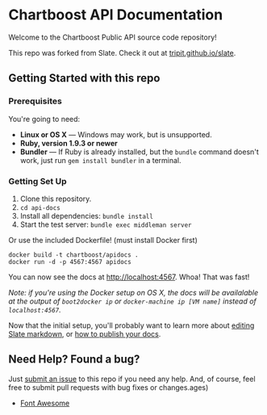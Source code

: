 Chartboost API Documentation
========
Welcome to the Chartboost Public API source code repository!

This repo was forked from Slate. Check it out at [tripit.github.io/slate](http://tripit.github.io/slate).

Getting Started with this repo
------------------------------

### Prerequisites

You're going to need:

 - **Linux or OS X** — Windows may work, but is unsupported.
 - **Ruby, version 1.9.3 or newer**
 - **Bundler** — If Ruby is already installed, but the `bundle` command doesn't work, just run `gem install bundler` in a terminal.

### Getting Set Up

 1. Clone this repository.
 2. `cd api-docs`
 3. Install all dependencies: `bundle install`
 4. Start the test server: `bundle exec middleman server`

Or use the included Dockerfile! (must install Docker first)

```shell
docker build -t chartboost/apidocs .
docker run -d -p 4567:4567 apidocs
```

You can now see the docs at <http://localhost:4567>. Whoa! That was fast!

*Note: if you're using the Docker setup on OS X, the docs will be
availalable at the output of `boot2docker ip` or `docker-machine ip [VM name]` instead of `localhost:4567`.*

Now that the initial setup, you'll probably want to learn more about [editing Slate markdown](https://github.com/tripit/slate/wiki/Markdown-Syntax), or [how to publish your docs](https://github.com/tripit/slate/wiki/Deploying-Slate).


Need Help? Found a bug?
--------------------

Just [submit an issue](https://github.com/Chartboost/api-docs/issues) to this repo if you need any help. And, of course, feel free to submit pull requests with bug fixes or changes.ages)
- [Font Awesome](http://fortawesome.github.io/Font-Awesome/)
